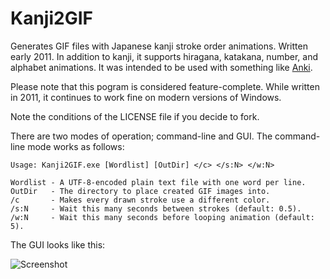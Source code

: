 Kanji2GIF
=========

Generates GIF files with Japanese kanji stroke order animations. Written early 2011. In addition to kanji, it supports hiragana, katakana, number, and alphabet animations. It was intended to be used with something like [Anki](http://ankisrs.net/).

Please note that this pogram is considered feature-complete. While written in 2011, it continues to work fine on modern versions of Windows.

Note the conditions of the LICENSE file if you decide to fork.

There are two modes of operation; command-line and GUI. The command-line mode works as follows:

    Usage: Kanji2GIF.exe [Wordlist] [OutDir] </c> </s:N> </w:N>
    
    Wordlist - A UTF-8-encoded plain text file with one word per line.
    OutDir   - The directory to place created GIF images into.
    /c       - Makes every drawn stroke use a different color.
    /s:N     - Wait this many seconds between strokes (default: 0.5).
    /w:N     - Wait this many seconds before looping animation (default: 5).

The GUI looks like this:

![Screenshot](http://i.imgur.com/rmnVrar.png)
